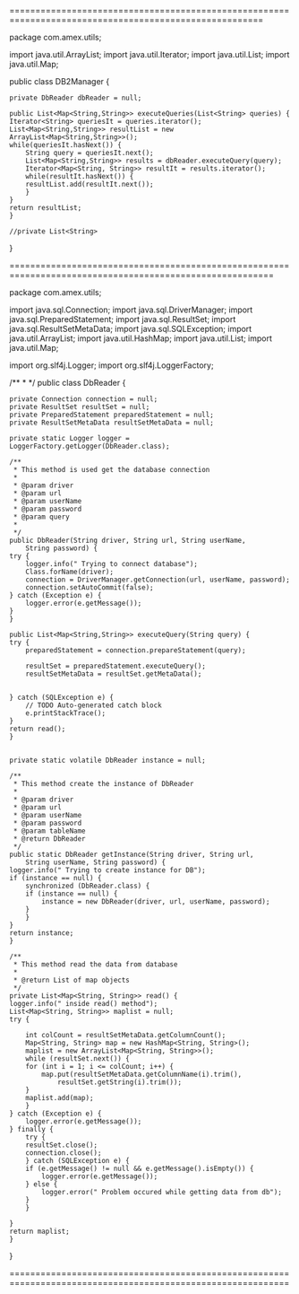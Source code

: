 
=======================================================================================================

package com.amex.utils;

import java.util.ArrayList;
import java.util.Iterator;
import java.util.List;
import java.util.Map;

public class DB2Manager {
    
    private DbReader dbReader = null;
    
    public List<Map<String,String>> executeQueries(List<String> queries) {
	Iterator<String> queriesIt = queries.iterator();
	List<Map<String,String>> resultList = new ArrayList<Map<String,String>>();
	while(queriesIt.hasNext()) {
	    String query = queriesIt.next();
	    List<Map<String,String>> results = dbReader.executeQuery(query);
	    Iterator<Map<String, String>> resultIt = results.iterator();
	    while(resultIt.hasNext()) {
		resultList.add(resultIt.next());
	    }
	}
	return resultList;
    }
    
    //private List<String> 
}


=========================================================================================================


package com.amex.utils;

import java.sql.Connection;
import java.sql.DriverManager;
import java.sql.PreparedStatement;
import java.sql.ResultSet;
import java.sql.ResultSetMetaData;
import java.sql.SQLException;
import java.util.ArrayList;
import java.util.HashMap;
import java.util.List;
import java.util.Map;

import org.slf4j.Logger;
import org.slf4j.LoggerFactory;

/**
 * 
 */
public class DbReader {

    private Connection connection = null;
    private ResultSet resultSet = null;
    private PreparedStatement preparedStatement = null;
    private ResultSetMetaData resultSetMetaData = null;

    private static Logger logger = LoggerFactory.getLogger(DbReader.class);

    /**
     * This method is used get the database connection
     * 
     * @param driver
     * @param url
     * @param userName
     * @param password
     * @param query
     * 
     */
    public DbReader(String driver, String url, String userName,
	    String password) {
	try {
	    logger.info(" Trying to connect database");
	    Class.forName(driver);
	    connection = DriverManager.getConnection(url, userName, password);
	    connection.setAutoCommit(false);
	} catch (Exception e) {
	    logger.error(e.getMessage());
	}
    }
    
    public List<Map<String,String>> executeQuery(String query) {
	try {
	    preparedStatement = connection.prepareStatement(query);
	
	    resultSet = preparedStatement.executeQuery();
	    resultSetMetaData = resultSet.getMetaData();
	    
	    
	} catch (SQLException e) {
	    // TODO Auto-generated catch block
	    e.printStackTrace();
	}
	return read();
    }
    

    private static volatile DbReader instance = null;

    /**
     * This method create the instance of DbReader
     * 
     * @param driver
     * @param url
     * @param userName
     * @param password
     * @param tableName
     * @return DbReader
     */
    public static DbReader getInstance(String driver, String url,
	    String userName, String password) {
	logger.info(" Trying to create instance for DB");
	if (instance == null) {
	    synchronized (DbReader.class) {
		if (instance == null) {
		    instance = new DbReader(driver, url, userName, password);
		}
	    }
	}
	return instance;
    }

    /**
     * This method read the data from database
     * 
     * @return List of map objects
     */
    private List<Map<String, String>> read() {
	logger.info(" inside read() method");
	List<Map<String, String>> maplist = null;
	try {

	    int colCount = resultSetMetaData.getColumnCount();
	    Map<String, String> map = new HashMap<String, String>();
	    maplist = new ArrayList<Map<String, String>>();
	    while (resultSet.next()) {
		for (int i = 1; i <= colCount; i++) {
		    map.put(resultSetMetaData.getColumnName(i).trim(),
			    resultSet.getString(i).trim());
		}
		maplist.add(map);
	    }
	} catch (Exception e) {
	    logger.error(e.getMessage());
	} finally {
	    try {
		resultSet.close();
		connection.close();
	    } catch (SQLException e) {
		if (e.getMessage() != null && e.getMessage().isEmpty()) {
		    logger.error(e.getMessage());
		} else {
		    logger.error(" Problem occured while getting data from db");
		}
	    }

	}
	return maplist;
    }
}



============================================================================================================
